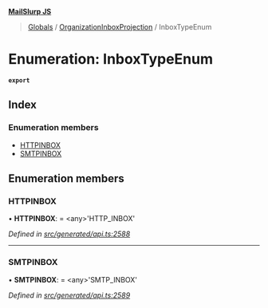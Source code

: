 **[MailSlurp JS](../README.md)**

> [Globals](../README.md) / [OrganizationInboxProjection](../modules/organizationinboxprojection.md) / InboxTypeEnum

# Enumeration: InboxTypeEnum

**`export`** 

## Index

### Enumeration members

* [HTTPINBOX](organizationinboxprojection.inboxtypeenum.md#httpinbox)
* [SMTPINBOX](organizationinboxprojection.inboxtypeenum.md#smtpinbox)

## Enumeration members

### HTTPINBOX

•  **HTTPINBOX**:  = \<any>'HTTP\_INBOX'

*Defined in [src/generated/api.ts:2588](https://github.com/mailslurp/mailslurp-client/blob/a36d929/src/generated/api.ts#L2588)*

___

### SMTPINBOX

•  **SMTPINBOX**:  = \<any>'SMTP\_INBOX'

*Defined in [src/generated/api.ts:2589](https://github.com/mailslurp/mailslurp-client/blob/a36d929/src/generated/api.ts#L2589)*
